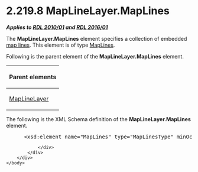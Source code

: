 <html dir="LTR" xmlns:mshelp="http://msdn.microsoft.com/mshelp" xmlns:ddue="http://ddue.schemas.microsoft.com/authoring/2003/5" xmlns:xlink="http://www.w3.org/1999/xlink" xmlns:tool="http://www.microsoft.com/tooltip">
    <head>
        <meta http-equiv="Content-Type" content="text/html; CHARSET=utf-8"></meta>
        <meta name="save" content="history"></meta>
        <title>2.219.8 MapLineLayer.MapLines</title>
        <xml>
            <mshelp:toctitle title="2.219.8 MapLineLayer.MapLines"></mshelp:toctitle>
            <mshelp:rltitle title="[MS-RDL]: MapLineLayer.MapLines"></mshelp:rltitle>
            <mshelp:keyword index="A" term="a93f8291-b4e0-4780-9d0a-8e2255892e75"></mshelp:keyword>
            <mshelp:attr name="DCSext.ContentType" value="open specification"></mshelp:attr>
            <mshelp:attr name="AssetID" value="a93f8291-b4e0-4780-9d0a-8e2255892e75"></mshelp:attr>
            <mshelp:attr name="TopicType" value="kbRef"></mshelp:attr>
            <mshelp:attr name="DCSext.Title" value="[MS-RDL]: MapLineLayer.MapLines" />
        </xml>
    </head>
    <body>
        <div id="header">
            <h1 class="heading">2.219.8 MapLineLayer.MapLines</h1>
        </div>
        <div id="mainSection">
            <div id="mainBody">
                <div id="allHistory" class="saveHistory"></div>
                <div id="sectionSection0" class="section" name="collapseableSection">
                    

<p><b><i>Applies to </i></b><a href="3428e690-a348-4ec7-8a6a-8efb42d2cdee.htm"><b><i>RDL 2010/01</i></b></a><b><i>
and </i></b><a href="52ce3983-2bfc-4e72-9359-42aaf5fe4509.htm"><b><i>RDL 2016/01</i></b></a></p>

<p>The <b>MapLineLayer.MapLines</b> element specifies a
collection of embedded <a href="b2482b3f-74ab-4ca8-a9e5-c07955011743.htm#gt_46e6b2ec-7ae9-42be-9489-f9e94426aa0f">map
lines</a>. This element is of type <a href="b314a25c-0efa-4da3-abe8-1fffed558555.htm">MapLines</a>.</p>

<p>Following is the parent element of the <b>MapLineLayer.MapLines</b>
element.</p>

<table>
 <thead>
  <tr>
   <th>
   <p>Parent elements</p>
   </th>
  </tr>
 </thead>
 <tr>
  <td>
  <p><a href="8681b1dc-d73e-4d35-b4fa-f7f459d4a304.htm">MapLineLayer</a></p>
  </td>
 </tr>
</table>

<p>The following is the XML Schema definition of the <b>MapLineLayer.MapLines</b>
element.           </p>

<dl>
<dd>
<div><pre> &lt;xsd:element name=&quot;MapLines&quot; type=&quot;MapLinesType&quot; minOccurs=&quot;0&quot; /&gt;
</pre></div>
</dd></dl>


                </div>
            </div>
        </div>
    </body>
</html>
